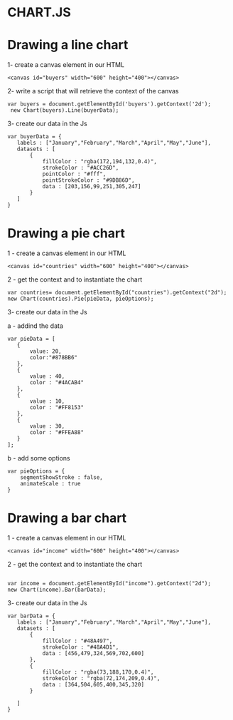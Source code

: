# CHART.JS


# Drawing a line chart

1- create a canvas element in our HTML

` <canvas id="buyers" width="600" height="400"></canvas> `

2- write a script that will retrieve the context of the canvas


```
var buyers = document.getElementById('buyers').getContext('2d'); 
 new Chart(buyers).Line(buyerData);

 ```


 3-  create our data in the Js 


 ```
var buyerData = {
	labels : ["January","February","March","April","May","June"],
	datasets : [
		{
			fillColor : "rgba(172,194,132,0.4)",
			strokeColor : "#ACC26D",
			pointColor : "#fff",
			pointStrokeColor : "#9DB86D",
			data : [203,156,99,251,305,247]
		}
	]
}
 ```



 # Drawing a pie chart

 1 - create a canvas element in our HTML

 ``` 
 <canvas id="countries" width="600" height="400"></canvas>

 ```

 2 - get the context and to instantiate the chart

 ```
var countries= document.getElementById("countries").getContext("2d");
new Chart(countries).Pie(pieData, pieOptions);

 ```

 3- create our data in the Js 


 a - addind the  data 

 ```
 var pieData = [
	{
		value: 20,
		color:"#878BB6"
	},
	{
		value : 40,
		color : "#4ACAB4"
	},
	{
		value : 10,
		color : "#FF8153"
	},
	{
		value : 30,
		color : "#FFEA88"
	}
];
 
 ```
b - add some options 

```
var pieOptions = {
	segmentShowStroke : false,
	animateScale : true
} 

```

# Drawing a bar chart 

 1 - create a canvas element in our HTML

``` 
<canvas id="income" width="600" height="400"></canvas>

```

 2 - get the context and to instantiate the chart

```

var income = document.getElementById("income").getContext("2d");
new Chart(income).Bar(barData);

```
 3- create our data in the Js 

 ```
var barData = {
	labels : ["January","February","March","April","May","June"],
	datasets : [
		{
			fillColor : "#48A497",
			strokeColor : "#48A4D1",
			data : [456,479,324,569,702,600]
		},
		{
			fillColor : "rgba(73,188,170,0.4)",
			strokeColor : "rgba(72,174,209,0.4)",
			data : [364,504,605,400,345,320]
		}

	]
}
 ```

